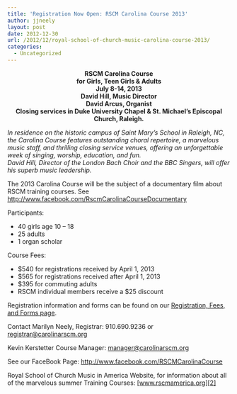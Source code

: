 ```yaml
---
title: 'Registration Now Open: RSCM Carolina Course 2013'
author: jjneely
layout: post
date: 2012-12-30
url: /2012/12/royal-school-of-church-music-carolina-course-2013/
categories:
  - Uncategorized
---
```

<p style="text-align: center;">
  <strong>RSCM Carolina Course</strong><br /> <strong> for Girls, Teen Girls & Adults</strong><br /> <strong> July 8-14, 2013</strong><br /> <strong> David Hill, Music Director</strong><br /> <strong> David Arcus, Organist</strong><br /> <strong> Closing services in Duke University Chapel & St. Michael’s Episcopal Church, Raleigh.</strong>
</p>

*In residence on the historic campus of Saint Mary’s School in Raleigh, NC, the Carolina Course features outstanding choral repertoire, a marvelous music staff, and thrilling closing service venues, offering an unforgettable week of singing, worship, education, and fun.  
David Hill, Director of the London Bach Choir and the BBC Singers, will offer his superb music leadership.*

The 2013 Carolina Course will be the subject of a documentary film about RSCM training courses. See <http://www.facebook.com/RscmCarolinaCourseDocumentary>

Participants:

  * 40 girls age 10 – 18
  * 25 adults
  * 1 organ scholar

Course Fees:

  * $540 for registrations received by April 1, 2013
  * $565 for registrations received after April 1, 2013
  * $395 for commuting adults
  * RSCM individual members receive a $25 discount

Registration information and forms can be found on our [Registration, Fees, and Forms page][1].

Contact Marilyn Neely, Registrar: 910.690.9236 or registrar@carolinarscm.org

Kevin Kerstetter Course Manager: manager@carolinarscm.org

See our FaceBook Page: <http://www.facebook.com/RSCMCarolinaCourse>

Royal School of Church Music in America Website, for information about all of the marvelous summer Training Courses: [www.rscmamerica.org][2]

 [1]: http://carolinarscm.org/course-information/registration-and-forms/
 [2]: http://www.rscmamerica.org